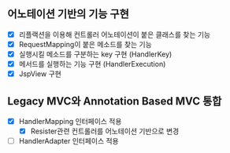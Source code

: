 ## 어노테이션 기반의 기능 구현

- [x] 리플랙션을 이용해 컨트롤러 어노테이션이 붙은 클래스를 찾는 기능
- [x] RequestMapping이 붙은 메소드를 찾는 기능
- [x] 실행시킬 메소드를 구분하는 key 구현 (HandlerKey)
- [x] 메서드를 실행하는 기능 구현 (HandlerExecution)
- [x] JspView 구현

## Legacy MVC와 Annotation Based MVC 통합
- [x] HandlerMapping 인터페이스 적용
  - [x] Resister관련 컨트롤러를 어노테이션 기반으로 변경
- [ ] HandlerAdapter 인터페이스 적용